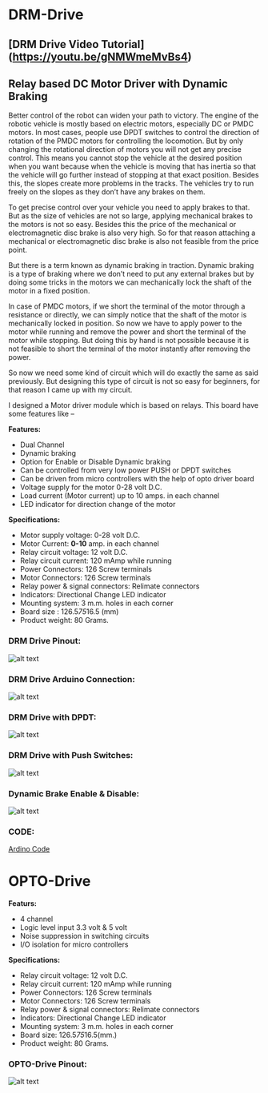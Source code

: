 # DRM-Drive
## [DRM Drive Video Tutorial] (https://youtu.be/gNMWmeMvBs4)
## Relay based DC Motor Driver with Dynamic Braking

Better control of the robot can widen your path to victory. The engine of the robotic vehicle is mostly based on electric motors, especially DC or PMDC motors. In most cases, people use DPDT switches to control the direction of rotation of the PMDC motors for controlling the locomotion. But by only changing the rotational direction of motors you will not get any precise control. This means you cannot stop the vehicle at the desired position when you want because when the vehicle is moving that has inertia so that the vehicle will go further instead of stopping at that exact position. Besides this, the slopes create more problems in the tracks. The vehicles try to run freely on the slopes as they don’t have any brakes on them.


To get precise control over your vehicle you need to apply brakes to that. But as the size of vehicles are not so large, applying mechanical brakes to the motors is not so easy. Besides this the price of the mechanical or electromagnetic disc brake is also very high. So for that reason attaching a mechanical or electromagnetic disc brake is also not feasible from the price point.


But there is a term known as dynamic braking in traction. Dynamic braking is a type of braking where we don’t need to put any external brakes but by doing some tricks in the motors we can mechanically lock the shaft of the motor in a fixed position.


In case of PMDC motors, if we short the terminal of the motor through a resistance or directly, we can simply notice that the shaft of the motor is mechanically locked in position. So now we have to apply power to the motor while running and remove the power and short the terminal of the motor while stopping. But doing this by hand is not possible because it is not feasible to short the terminal of the motor instantly after removing the power.


So now we need some kind of circuit which will do exactly the same as said previously. But designing this type of circuit is not so easy for beginners, for that reason I came up with my circuit.


I designed a Motor driver module which is based on relays. This board have some features like –

**Features:**

- Dual Channel
- Dynamic braking
- Option for Enable or Disable Dynamic braking
- Can be controlled from very low power PUSH or DPDT switches
- Can be driven from micro controllers with the help of opto driver board
- Voltage supply for the motor 0-28 volt D.C.
- Load current (Motor current) up to 10 amps. in each channel
- LED indicator for direction change of the motor

**Specifications:**

- Motor supply voltage: 0-28 volt D.C.
- Motor Current: **0-10** amp. in each channel
- Relay circuit voltage: 12 volt D.C.
- Relay circuit current: 120 mAmp while running
- Power Connectors: 126 Screw terminals
- Motor Connectors: 126 Screw terminals
- Relay power & signal connectors: Relimate connectors
- Indicators: Directional Change LED indicator
- Mounting system: 3 m.m. holes in each corner
- Board size : 126.5*75*16.5 (mm)
- Product weight: 80 Grams.

### **DRM Drive Pinout:**

![alt text](https://github.com/circuiTician/DRM-Drive/blob/main/DRM%20pinout.png)


### **DRM Drive Arduino Connection:**

![alt text](https://github.com/circuiTician/DRM-Drive/blob/main/DRM%20with%20Arduino.png)


### **DRM Drive with DPDT:**

![alt text](https://github.com/circuiTician/DRM-Drive/blob/main/DRM%20with%20DPDT.png)


### **DRM Drive with Push Switches:**

![alt text](https://github.com/circuiTician/DRM-Drive/blob/main/DRM%20with%20push.png)


### **Dynamic Brake Enable & Disable:**

![alt text](https://github.com/circuiTician/DRM-Drive/blob/main/SHORTING.png)

### **CODE:**
[Ardino Code](https://github.com/circuiTician/DRM-Drive/blob/main/RDM_code.ino)



# OPTO-Drive
**Featurs:**

- 4 channel
- Logic level input 3.3 volt & 5 volt
- Noise suppression in switching circuits
- I/O isolation for micro controllers

**Specifications:**

- Relay circuit voltage: 12 volt D.C.
- Relay circuit current: 120 mAmp while running
- Power Connectors: 126 Screw terminals
- Motor Connectors: 126 Screw terminals
- Relay power & signal connectors: Relimate connectors
- Indicators: Directional Change LED indicator
- Mounting system: 3 m.m. holes in each corner
- Board size: 126.5*75*16.5(mm.)
- Product weight: 80 Grams.


### **OPTO-Drive Pinout:**

![alt text](https://github.com/circuiTician/DRM-Drive/blob/main/OD%20pinout.png)







